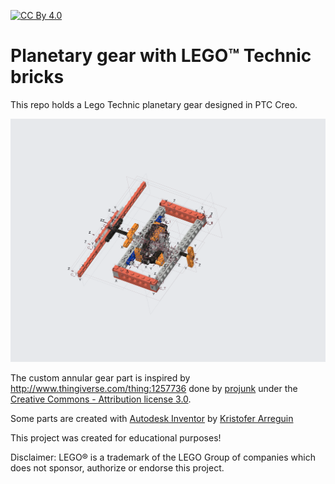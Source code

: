 [![CC By 4.0](https://i.creativecommons.org/l/by/4.0/88x31.png)](http://creativecommons.org/licenses/by/4.0/)

# Planetary gear with LEGO™ Technic bricks
This repo holds a Lego Technic planetary gear designed in PTC Creo.

![Creo CAD screenshot](./export/planetary-gear.png "Creo CAD screenshot")

The custom annular gear part is inspired by http://www.thingiverse.com/thing:1257736 done by [projunk](https://www.thingiverse.com/projunk/about) under the [Creative Commons - Attribution license 3.0](http://creativecommons.org/licenses/by/3.0/).

Some parts are created with [Autodesk Inventor](https://www.autodesk.com/products/inventor/overview) by [Kristofer Arreguin](https://sites.google.com/site/krisbase/lego-2)

This project was created for educational purposes!

Disclaimer: LEGO® is a trademark of the LEGO Group of companies which does not sponsor, authorize or endorse this project.
